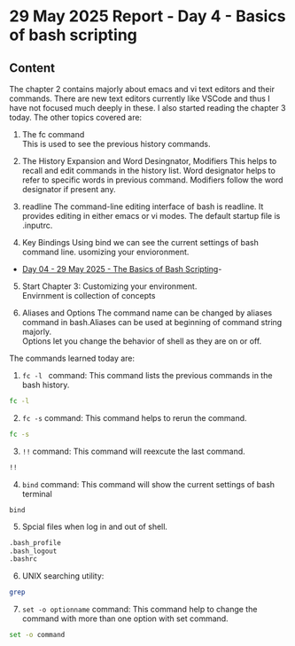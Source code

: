 # 29 May 2025 Report - Day 4 - Basics of bash scripting

## Content

The chapter 2 contains majorly about emacs and vi text editors and their commands. There are new text editors currently like VSCode and thus I have not focused much deeply in these. I also started reading the chapter 3 today. The other topics covered are:

1. The fc command   
This is used to see the previous history commands.

2. The History Expansion and Word Desingnator, Modifiers
This helps to recall and edit commands in the history list. Word designator helps to refer to specific words in previous command. Modifiers follow the word designator if present any.

3. readline 
The command-line editing interface of bash is readline. It provides editing in either emacs or vi modes. The default startup file is .inputrc.

4. Key Bindings
Using bind we can see the current settings of bash command line. usomizing your envioronment.
- [Day 04 - 29 May 2025 - The Basics of Bash Scripting](/week-1/29_may_ch2_3.md)-
5.  Start Chapter 3: Customizing your environment.  
Envirnment is collection of concepts 

6. Aliases and Options
The command name can be changed by aliases command in bash.Aliases can be used at beginning of command string majorly.  
Options let you change the behavior of shell as they are on or off.

The commands learned today are:

1. `fc -l ` command:  This command lists the previous commands in the bash history.
```bash
fc -l 
```

2. `fc -s` command: This command helps to rerun the command.
```bash
fc -s
```

3. `!!` command: This command will reexcute the last command.
```bash
!!
```

4. `bind` command: This command will show the current settings of bash terminal
```bah
bind
```

5. Spcial files when log in and out of shell.
```bash
.bash_profile
.bash_logout
.bashrc
```

6. UNIX searching utility: 
```bash
grep
```

7. `set -o optionname` command: This command help to change the command with more than one option with set command.
```bash
set -o command
```



